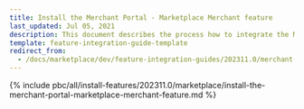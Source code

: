 ```yaml
---
title: Install the Merchant Portal - Marketplace Merchant feature
last_updated: Jul 05, 2021
description: This document describes the process how to integrate the Marketplace Merchant into the Spryker  Merchant Portal.
template: feature-integration-guide-template
redirect_from:
  - /docs/marketplace/dev/feature-integration-guides/202311.0/merchant-portal-marketplace-merchant-feature-integration.html
---
```


{% include pbc/all/install-features/202311.0/marketplace/install-the-merchant-portal-marketplace-merchant-feature.md %} <!-- To edit, see /_includes/pbc/all/install-features/202311.0/marketplace/install-the-merchant-portal-marketplace-merchant-feature.md -->
